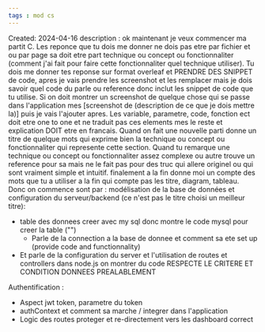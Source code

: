 ```yaml
---
tags : mod cs
---
```

Created: 2024-04-16
description :
ok maintenant je veux commencer ma partit C. Les reponce que tu dois me donner ne dois pas etre par fichier et ou par page sa doit etre part technique ou concept ou fonctionnaliter (comment j'ai fait pour faire cette fonctionnaliter quel technique utiliser). Tu dois me donner tes reponse sur format overleaf et PRENDRE DES SNIPPET de code, apres je vais prendre les screenshot et les remplacer mais je dois savoir quel code du parle ou reference donc inclut les snippet de code que tu utilise. Si on doit montrer un screenshot de quelque chose qui se passe dans l'application mes [screenshot de (description de ce que je dois mettre la)] puis je vais l'ajouter apres. Les variable, parametre, code, fonction ect doit etre one to one et ne traduit pas ces elements mes le reste et explication DOIT etre en francais. Quand on fait une nouvelle parti donne un titre de quelque mots qui exprime bien la technique ou concept ou fonctionnaliter qui represente cette section. Quand tu remarque une technique ou concept ou fonctionnaliter assez complexe ou autre trouve un reference pour sa mais ne le fait pas pour des truc qui allere originel ou qui sont vraiment simple et intuitif. finalement a la fin donne moi un compte des mots que tu a utiliser a la fin qui compte pas les titre, diagram, tableau. Donc on commence sont par :
modélisation de la base de données et configuration du serveur/backend (ce n'est pas le titre choisi un meilleur titre):
- table des donnees creer avec my sql donc montre le code mysql pour creer la table ("")
  - Parle de la connection a la base de donnee et comment sa ete set up (provide code and functionnality)
- Et parle de la configuration du server et l'utilisation de routes et controllers dans node.js on montrer du code
  RESPECTE LE CRITERE ET CONDITION DONNEES PREALABLEMENT

Authentification : 
- Aspect jwt token, parametre du token
- authContext et comment sa marche / integrer dans l'application
- Logic des routes proteger et re-directement vers les dashboard correct 
  
  

